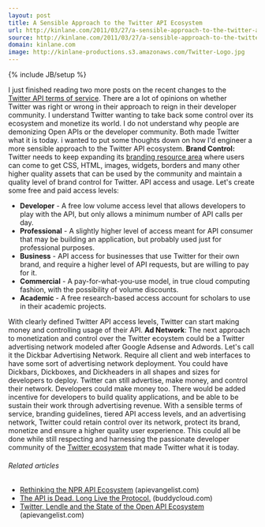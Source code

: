 ```yaml
---
layout: post
title: A Sensible Approach to the Twitter API Ecosystem
url: http://kinlane.com/2011/03/27/a-sensible-approach-to-the-twitter-api-ecosystem/
source: http://kinlane.com/2011/03/27/a-sensible-approach-to-the-twitter-api-ecosystem/
domain: kinlane.com
image: http://kinlane-productions.s3.amazonaws.com/Twitter-Logo.jpg
---
```

{% include JB/setup %}<p><!DOCTYPE html PUBLIC "-//W3C//DTD XHTML 1.0 Transitional//EN"
    "http://www.w3.org/TR/xhtml1/DTD/xhtml1-transitional.dtd">
<html xmlns="http://www.w3.org/1999/xhtml">
  <head>
    <title></title>
  </head>
  <body>
    <img style="padding: 15px;" src="http://kinlane-productions.s3.amazonaws.com/Twitter-Logo.jpg" alt="" align="right" />I just finished reading two more posts on the recent changes to the <a title=
    "Twitter API Terms of Service" href="http://dev.twitter.com/pages/api_terms">Twitter API terms of service</a>. There are a lot of opinions on whether Twitter was right or wrong in their approach
    to reign in their developer community. I understand Twitter wanting to take back some control over its ecosystem and monetize its world. I do not understand why people are demonizing Open APIs or
    the developer community. Both made Twitter what it is today. i wanted to put some thoughts down on how I'd engineer a more sensible approach to the Twitter API ecosystem. <strong>Brand
    Control:</strong> Twitter needs to keep expanding its <a title="branding resource area" href="http://twitter.com/about/resources/logos">branding resource area</a> where users can come to get CSS,
    HTML, images, widgets, borders and many other higher quality assets that can be used by the community and maintain a quality level of brand control for Twitter. API access and usage. Let's create
    some free and paid access levels:
    <ul class="mainlist">
      <li>
        <strong>Developer</strong> - A free low volume access level that allows developers to play with the API, but only allows a minimum number of API calls per day.
      </li>
      <li>
        <strong>Professional</strong> - A slightly higher level of access meant for API consumer that may be building an application, but probably used just for professional purposes.
      </li>
      <li>
        <strong>Business</strong> - API access for businesses that use Twitter for their own brand, and require a higher level of API requests, but are willing to pay for it.
      </li>
      <li>
        <strong>Commercial</strong> - A pay-for-what-you-use model, in true cloud computing fashion, with the possibility of volume discounts.
      </li>
      <li>
        <strong>Academic</strong> - A free research-based access account for scholars to use in their academic projects.
      </li>
    </ul>With clearly defined Twitter API access levels, Twitter can start making money and controlling usage of their API. <strong>Ad Network</strong>: The next approach to monetization and control
    over the Twitter ecoystem could be a Twitter advertising network modeled after Google Adsense and Adwords. Let's call it the Dickbar Advertising Network. Require all client and web interfaces to
    have some sort of advertising network deployment. You could have Dickbars, Dickboxes, and Dickheaders in all shapes and sizes for developers to deploy. Twitter can still advertise, make money,
    and control their network. Developers could make money too. There would be added incentive for developers to build quality applications, and be able to be sustain their work through advertising
    revenue. With a sensible terms of service, branding guidelines, tiered API access levels, and an advertising network, Twitter could retain control over its network, protect its brand, monetize
    and ensure a higher quality user experience. This could all be done while still respecting and harnessing the passionate developer community of the <a title="Twitter Ecosystem" href=
    "http://blog.apievangelist.com/2011/03/27/a-sensible-approach-to-the-twitter-api-ecosystem/">Twitter ecosystem</a> that made Twitter what it is today.
    <h6 class="zemanta-related-title" style="font-size: 1em;">
      Related articles
    </h6>
    <ul class="zemanta-article-ul">
      <li class="zemanta-article-ul-li">
        <a href="http://blog.apievangelist.com/2011/03/17/rethinking-the-npr-api-ecosystem/">Rethinking the NPR API Ecosystem</a> (apievangelist.com)
      </li>
      <li class="zemanta-article-ul-li">
        <a href="http://buddycloud.com/cms/content/api-dead-long-live-protocol-aka-avoid-being-screwed-closed-social-networks">The API is Dead. Long Live the Protocol.</a> (buddycloud.com)
      </li>
      <li class="zemanta-article-ul-li">
        <a href="http://blog.apievangelist.com/2011/03/22/twitter-lendle-and-the-state-of-the-open-api-ecosystem/">Twitter, Lendle and the State of the Open API Ecosystem</a> (apievangelist.com)
      </li>
    </ul>
  </body>
</html></p>
